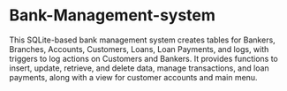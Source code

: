 # Bank-Management-system
 This SQLite-based bank management system creates tables for Bankers, Branches, Accounts, Customers, Loans, Loan Payments, and logs, with triggers to log actions on Customers and Bankers. It provides functions to insert, update, retrieve, and delete data, manage transactions, and loan payments, along with a view for customer accounts and main menu.
